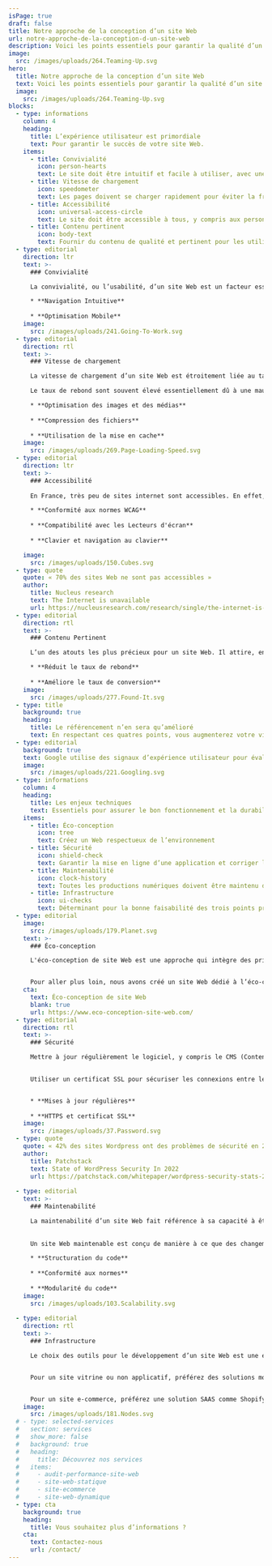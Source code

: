 ```yaml
---
isPage: true
draft: false
title: Notre approche de la conception d’un site Web
url: notre-approche-de-la-conception-d-un-site-web
description: Voici les points essentiels pour garantir la qualité d’un site Web dans le temps et son utilisation par les internautes.
image: 
  src: /images/uploads/264.Teaming-Up.svg
hero:
  title: Notre approche de la conception d’un site Web
  text: Voici les points essentiels pour garantir la qualité d’un site Web dans le temps et son utilisation par les internautes.
  image:
    src: /images/uploads/264.Teaming-Up.svg
blocks:
  - type: informations
    column: 4
    heading:
      title: L’expérience utilisateur est primordiale
      text: Pour garantir le succès de votre site Web.
    items: 
      - title: Convivialité
        icon: person-hearts
        text: Le site doit être intuitif et facile à utiliser, avec une navigation claire et des éléments interactifs bien conçus.
      - title: Vitesse de chargement
        icon: speedometer
        text: Les pages doivent se charger rapidement pour éviter la frustration des utilisateurs. Un temps de chargement lent peut augmenter le taux de rebond.
      - title: Accessibilité
        icon: universal-access-circle
        text: Le site doit être accessible à tous, y compris aux personnes handicapées, en offrant une compatibilité avec les lecteurs d’écran et des fonctionnalités de zoom, entre autres.
      - title: Contenu pertinent
        icon: body-text
        text: Fournir du contenu de qualité et pertinent pour les utilisateurs, en tenant compte de leurs besoins et de leurs attentes.
  - type: editorial
    direction: ltr
    text: >-
      ### Convivialité

      La convivialité, ou l’usabilité, d’un site Web est un facteur essentiel pour améliorer l’expérience utilisateur et influencer le classement sur Google. Google accorde de l’importance à la convivialité d’un site, car cela contribue à garantir que les visiteurs trouvent rapidement les informations dont ils ont besoin et bénéficient d’une expérience positive. Cela a un impact direct sur le temps que les visiteurs passent sur un site, ce qui peut influencer le classement dans les résultats de recherche.

      * **Navigation Intuitive**
      
      * **Optimisation Mobile**
    image:
      src: /images/uploads/241.Going-To-Work.svg
  - type: editorial
    direction: rtl
    text: >-
      ### Vitesse de chargement

      La vitesse de chargement d’un site Web est étroitement liée au taux de rebond, car elle a un impact significatif sur l’expérience utilisateur. Les visiteurs ont tendance à quitter un site si les pages mettent trop de temps à se charger, ce qui augmente le taux de rebond. Une vitesse de chargement rapide est donc cruciale pour maintenir un taux de rebond bas, améliorer la satisfaction des utilisateurs et maximiser l’engagement sur le site.

      Le taux de rebond sont souvent élevé essentiellement dû à une mauvaise conception.

      * **Optimisation des images et des médias**
      
      * **Compression des fichiers**
      
      * **Utilisation de la mise en cache**
    image:
      src: /images/uploads/269.Page-Loading-Speed.svg
  - type: editorial
    direction: ltr
    text: >-
      ### Accessibilité
      
      En France, très peu de sites internet sont accessibles. En effet, 70% du contenu digital est inaccessible aux personnes en situation de handicap. Il peut être, par exemple, difficile d’écouter du contenu audio, de lire ou tout simplement de naviguer facilement sur le site web.

      * **Conformité aux normes WCAG**
      
      * **Compatibilité avec les Lecteurs d'écran**
      
      * **Clavier et navigation au clavier**

    image: 
      src: /images/uploads/150.Cubes.svg
  - type: quote
    quote: « 70% des sites Web ne sont pas accessibles »
    author:
      title: Nucleus research
      text: The Internet is unavailable
      url: https://nucleusresearch.com/research/single/the-internet-is-unavailable/
  - type: editorial
    direction: rtl
    text: >-
      ### Contenu Pertinent

      L’un des atouts les plus précieux pour un site Web. Il attire, engage, convertit, et fidélise les visiteurs, améliore le classement dans les moteurs de recherche, et renforce la crédibilité de votre site. Il est essentiel pour réussir en ligne.

      * **Réduit le taux de rebond**
      
      * **Améliore le taux de conversion**
    image: 
      src: /images/uploads/277.Found-It.svg
  - type: title
    background: true
    heading:
      title: Le référencement n’en sera qu’amélioré
      text: En respectant ces quatres points, vous augmenterez votre visibilité.
  - type: editorial
    background: true
    text: Google utilise des signaux d’expérience utilisateur pour évaluer la convivialité d’un site, y compris le taux de rebond, le temps passé sur le site, et d’autres métriques. L'amélioration de la convivialité de votre site est un moyen efficace d’améliorer son classement dans les résultats de recherche de Google.
    image: 
      src: /images/uploads/221.Googling.svg
  - type: informations
    column: 4
    heading:
      title: Les enjeux techniques
      text: Essentiels pour assurer le bon fonctionnement et la durabilité de votre site Web.
    items: 
      - title: Éco-conception
        icon: tree
        text: Créez un Web respectueux de l’environnement
      - title: Sécurité
        icon: shield-check
        text: Garantir la mise en ligne d’une application et corriger les vulnérabilités de sécurité
      - title: Maintenabilité
        icon: clock-history
        text: Toutes les productions numériques doivent être maintenu dans le temps.
      - title: Infrastructure
        icon: ui-checks
        text: Déterminant pour la bonne faisabilité des trois points précédents.
  - type: editorial
    image:
      src: /images/uploads/179.Planet.svg
    text: >-
      ### Éco-conception

      L'éco-conception de site Web est une approche qui intègre des principes de durabilité environnementale dans le processus de conception et de développement des sites internet. Elle vise à réduire l’impact écologique des sites en optimisant l’efficacité énergétique, en minimisant les émissions de carbone et en réduisant la consommation de ressources.


      Pour aller plus loin, nous avons créé un site Web dédié à l’éco-conception.
    cta:
      text: Éco-conception de site Web
      blank: true
      url: https://www.eco-conception-site-web.com/
  - type: editorial
    direction: rtl
    text: >-
      ### Sécurité

      Mettre à jour régulièrement le logiciel, y compris le CMS (Content Management System) ou tout autre composant, pour corriger les vulnérabilités de sécurité.

      
      Utiliser un certificat SSL pour sécuriser les connexions entre le navigateur de l’utilisateur et le serveur web, assurant ainsi le chiffrement des données.


      * **Mises à jour régulières** 
      
      * **HTTPS et certificat SSL**
    image: 
      src: /images/uploads/37.Password.svg
  - type: quote
    quote: « 42% des sites Wordpress ont des problèmes de sécurité en 2022 »
    author:
      title: Patchstack
      text: State of WordPress Security In 2022
      url: https://patchstack.com/whitepaper/wordpress-security-stats-2022/
    
  - type: editorial
    text: >-
      ### Maintenabilité

      La maintenabilité d’un site Web fait référence à sa capacité à être facilement modifié, mis à jour, et réparé au fil du temps. 
      
      
      Un site Web maintenable est conçu de manière à ce que des changements puissent être apportés sans affecter négativement d’autres parties du site, ce qui réduit les coûts et le temps nécessaires pour les mises à jour et les réparations. Une bonne maintenabilité implique une structure propre, une documentation claire, et l’utilisation de meilleures pratiques de développement pour assurer la flexibilité et la facilité de gestion du site Web sur le long terme.

      * **Structuration du code**
      
      * **Conformité aux normes**
      
      * **Modularité du code**
    image:
      src: /images/uploads/103.Scalability.svg
  
  - type: editorial
    direction: rtl
    text: >-
      ### Infrastructure

      Le choix des outils pour le développement d’un site Web est une étape cruciale, car il peut avoir un impact significatif sur les précédents points.


      Pour un site vitrine ou non applicatif, préférez des solutions modernes Jamstack (voir [Hugolify](/notre-solution-et-produits/hugolify/)) plutôt qu’utiliser des CMS comme Wordpress, Drupal ou Joomla.


      Pour un site e-commerce, préférez une solution SAAS comme Shopify plutôt que des solutions comme Prestashop, Magento ou WooCommerce.
    image:
      src: /images/uploads/181.Nodes.svg
  # - type: selected-services
  #   section: services
  #   show_more: false
  #   background: true
  #   heading:
  #     title: Découvrez nos services
  #   items:
  #     - audit-performance-site-web
  #     - site-web-statique
  #     - site-ecommerce
  #     - site-web-dynamique
  - type: cta
    background: true
    heading:
      title: Vous souhaitez plus d’informations ?
    cta:
      text: Contactez-nous
      url: /contact/
---
```


